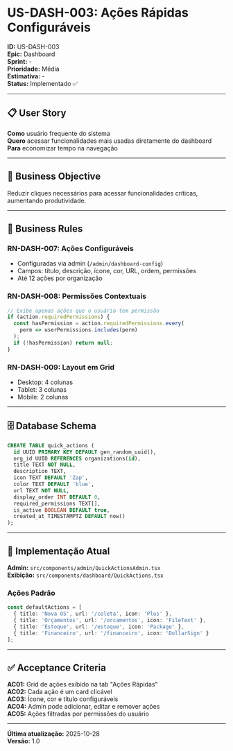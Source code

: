 # US-DASH-003: Ações Rápidas Configuráveis

**ID:** US-DASH-003  
**Epic:** Dashboard  
**Sprint:** -  
**Prioridade:** Média  
**Estimativa:** -  
**Status:** Implementado ✅

---

## 📋 User Story

**Como** usuário frequente do sistema  
**Quero** acessar funcionalidades mais usadas diretamente do dashboard  
**Para** economizar tempo na navegação

---

## 🎯 Business Objective

Reduzir cliques necessários para acessar funcionalidades críticas, aumentando produtividade.

---

## 📐 Business Rules

### RN-DASH-007: Ações Configuráveis
- Configuradas via admin (`/admin/dashboard-config`)
- Campos: título, descrição, ícone, cor, URL, ordem, permissões
- Até 12 ações por organização

### RN-DASH-008: Permissões Contextuais
```typescript
// Exibe apenas ações que o usuário tem permissão
if (action.requiredPermissions) {
  const hasPermission = action.requiredPermissions.every(
    perm => userPermissions.includes(perm)
  );
  if (!hasPermission) return null;
}
```

### RN-DASH-009: Layout em Grid
- Desktop: 4 colunas
- Tablet: 3 colunas
- Mobile: 2 colunas

---

## 🗄️ Database Schema

```sql
CREATE TABLE quick_actions (
  id UUID PRIMARY KEY DEFAULT gen_random_uuid(),
  org_id UUID REFERENCES organizations(id),
  title TEXT NOT NULL,
  description TEXT,
  icon TEXT DEFAULT 'Zap',
  color TEXT DEFAULT 'blue',
  url TEXT NOT NULL,
  display_order INT DEFAULT 0,
  required_permissions TEXT[],
  is_active BOOLEAN DEFAULT true,
  created_at TIMESTAMPTZ DEFAULT now()
);
```

---

## 🧪 Implementação Atual

**Admin:** `src/components/admin/QuickActionsAdmin.tsx`  
**Exibição:** `src/components/dashboard/QuickActions.tsx`

### Ações Padrão
```typescript
const defaultActions = [
  { title: 'Nova OS', url: '/coleta', icon: 'Plus' },
  { title: 'Orçamentos', url: '/orcamentos', icon: 'FileText' },
  { title: 'Estoque', url: '/estoque', icon: 'Package' },
  { title: 'Financeiro', url: '/financeiro', icon: 'DollarSign' }
];
```

---

## ✅ Acceptance Criteria

**AC01:** Grid de ações exibido na tab "Ações Rápidas"  
**AC02:** Cada ação é um card clicável  
**AC03:** Ícone, cor e título configuráveis  
**AC04:** Admin pode adicionar, editar e remover ações  
**AC05:** Ações filtradas por permissões do usuário

---

**Última atualização:** 2025-10-28  
**Versão:** 1.0
